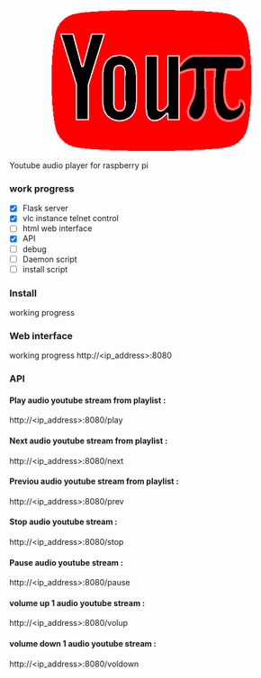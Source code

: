 <p align="center">
<img src="https://github.com/Dofyx/YouPi/blob/main/webflask/static/youpi.png"/>
</p>
  
Youtube audio player for raspberry pi

### work progress

- [x] Flask server
- [x] vlc instance telnet control
- [ ] html web interface
- [x] API
- [ ] debug
- [ ] Daemon script
- [ ] install script

### Install
working progress

### Web interface
working progress
http://<ip_address>:8080

### API

#### Play audio youtube stream from playlist :
http://<ip_address>:8080/play

#### Next audio youtube stream from playlist :
http://<ip_address>:8080/next

#### Previou audio youtube stream from playlist :
http://<ip_address>:8080/prev

#### Stop audio youtube stream :
http://<ip_address>:8080/stop

#### Pause audio youtube stream :
http://<ip_address>:8080/pause

#### volume up 1 audio youtube stream :
http://<ip_address>:8080/volup

#### volume down 1 audio youtube stream :
http://<ip_address>:8080/voldown


